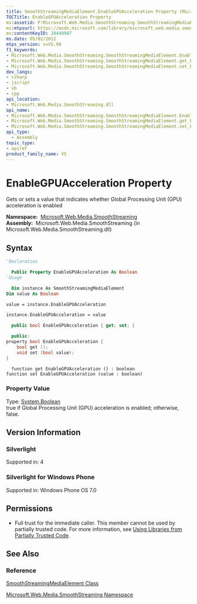 ```yaml
---
title: SmoothStreamingMediaElement.EnableGPUAcceleration Property (Microsoft.Web.Media.SmoothStreaming)
TOCTitle: EnableGPUAcceleration Property
ms:assetid: P:Microsoft.Web.Media.SmoothStreaming.SmoothStreamingMediaElement.EnableGPUAcceleration
ms:mtpsurl: https://msdn.microsoft.com/library/microsoft.web.media.smoothstreaming.smoothstreamingmediaelement.enablegpuacceleration(v=VS.90)
ms:contentKeyID: 28440987
ms.date: 05/02/2012
mtps_version: v=VS.90
f1_keywords:
- Microsoft.Web.Media.SmoothStreaming.SmoothStreamingMediaElement.EnableGPUAcceleration
- Microsoft.Web.Media.SmoothStreaming.SmoothStreamingMediaElement.get_EnableGPUAcceleration
- Microsoft.Web.Media.SmoothStreaming.SmoothStreamingMediaElement.set_EnableGPUAcceleration
dev_langs:
- csharp
- jscript
- vb
- cpp
api_location:
- Microsoft.Web.Media.SmoothStreaming.dll
api_name:
- Microsoft.Web.Media.SmoothStreaming.SmoothStreamingMediaElement.EnableGPUAcceleration
- Microsoft.Web.Media.SmoothStreaming.SmoothStreamingMediaElement.get_EnableGPUAcceleration
- Microsoft.Web.Media.SmoothStreaming.SmoothStreamingMediaElement.set_EnableGPUAcceleration
api_type:
  - Assembly
topic_type:
- apiref
product_family_name: VS
---
```


# EnableGPUAcceleration Property

Gets or sets a value that indicates whether Global Processing Unit (GPU) acceleration is enabled

**Namespace:**  [Microsoft.Web.Media.SmoothStreaming](microsoft-web-media-smoothstreaming-namespace_1.md)  
**Assembly:**  Microsoft.Web.Media.SmoothStreaming (in Microsoft.Web.Media.SmoothStreaming.dll)

## Syntax

```vb
'Declaration

  Public Property EnableGPUAcceleration As Boolean
'Usage

  Dim instance As SmoothStreamingMediaElement
Dim value As Boolean

value = instance.EnableGPUAcceleration

instance.EnableGPUAcceleration = value
```

```csharp
  public bool EnableGPUAcceleration { get; set; }
```

```cpp
  public:
property bool EnableGPUAcceleration {
    bool get ();
    void set (bool value);
}
```

```jscript
  function get EnableGPUAcceleration () : boolean
function set EnableGPUAcceleration (value : boolean)
```

### Property Value

Type: [System.Boolean](https://msdn.microsoft.com/library/a28wyd50)  
true if Global Processing Unit (GPU) acceleration is enabled; otherwise, false.  

## Version Information

### Silverlight

Supported in: 4  

### Silverlight for Windows Phone

Supported in: Windows Phone OS 7.0  

## Permissions

  - Full trust for the immediate caller. This member cannot be used by partially trusted code. For more information, see [Using Libraries from Partially Trusted Code](https://msdn.microsoft.com/library/8skskf63).

## See Also

### Reference

[SmoothStreamingMediaElement Class](smoothstreamingmediaelement-class-microsoft-web-media-smoothstreaming_1.md)

[Microsoft.Web.Media.SmoothStreaming Namespace](microsoft-web-media-smoothstreaming-namespace_1.md)

